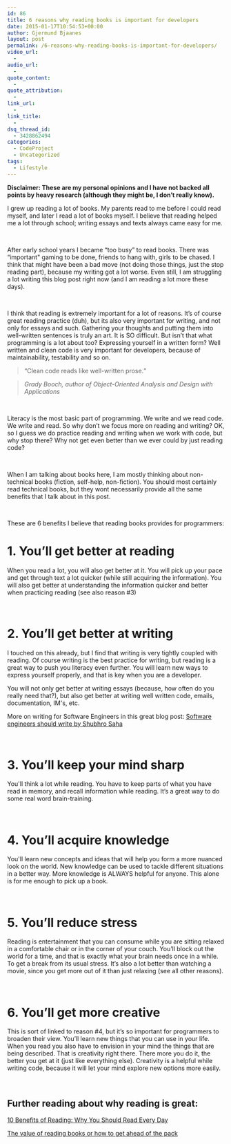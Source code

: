 ```yaml
---
id: 86
title: 6 reasons why reading books is important for developers
date: 2015-01-17T10:54:53+00:00
author: Gjermund Bjaanes
layout: post
permalink: /6-reasons-why-reading-books-is-important-for-developers/
video_url:
  - 
audio_url:
  - 
quote_content:
  - 
quote_attribution:
  - 
link_url:
  - 
link_title:
  - 
dsq_thread_id:
  - 3428862494
categories:
  - CodeProject
  - Uncategorized
tags:
  - Lifestyle
---
```

**Disclaimer: These are my personal opinions and I have not backed all points by heavy research (although they might be, I don’t really know).**

<!--more-->
I grew up reading a lot of books. My parents read to me before I could read myself, and later I read a lot of books myself. I believe that reading helped me a lot through school; writing essays and texts always came easy for me.

&nbsp;

After early school years I became “too busy” to read books. There was “important" gaming to be done, friends to hang with, girls to be chased. I think that might have been a bad move (not doing those things, just the stop reading part), because my writing got a lot worse. Even still, I am struggling a lot writing this blog post right now (and I am reading a lot more these days).

&nbsp;

I think that reading is extremely important for a lot of reasons. It’s of course great reading practice (duh), but its also very important for writing, and not only for essays and such. Gathering your thoughts and putting them into well-written sentences is truly an art. It is SO difficult. But isn’t that what programming is a lot about too? Expressing yourself in a written form? Well written and clean code is very important for developers, because of maintainability, testability and so on.

> <q>Clean code reads like well-written prose.</q>
  
>  _Grady Booch, author of Object-Oriented Analysis and Design with Applications_

&nbsp;

Literacy is the most basic part of programming. We write and we read code. We write and read. So why don’t we focus more on reading and writing? OK, so I guess we do practice reading and writing when we work with code, but why stop there? Why not get even better than we ever could by just reading code?

&nbsp;

When I am talking about books here, I am mostly thinking about non-technical books (fiction, self-help, non-fiction). You should most certainly read technical books, but they wont necessarily provide all the same benefits that I talk about in this post.

&nbsp;

These are 6 benefits I believe that reading books provides for programmers:

# 1. You’ll get better at reading

When you read a lot, you will also get better at it. You will pick up your pace and get through text a lot quicker (while still acquiring the information). You will also get better at understanding the information quicker and better when practicing reading (see also reason #3)

&nbsp;

# 2. You’ll get better at writing

I touched on this already, but I find that writing is very tightly coupled with reading. Of course writing is the best practice for writing, but reading is a great way to push you literacy even further. You will learn new ways to express yourself properly, and that is key when you are a developer.

You will not only get better at writing essays (because, how often do you really need that?), but also get better at writing well written code, emails, documentation, IM's, etc.

More on writing for Software Engineers in this great blog post: <a title="Software engineers should write by Shubhro Saha" href="http://www.shubhro.com/2014/12/27/software-engineers-should-write/" target="_blank">Software engineers should write by Shubhro Saha</a>

&nbsp;

# 3. You’ll keep your mind sharp

You'll think a lot while reading. You have to keep parts of what you have read in memory, and recall information while reading. It’s a great way to do some real word brain-training.

&nbsp;

# 4. You’ll acquire knowledge

You'll learn new concepts and ideas that will help you form a more nuanced look on the world. New knowledge can be used to tackle different situations in a better way. More knowledge is ALWAYS helpful for anyone. This alone is for me enough to pick up a book.

&nbsp;

# 5. You’ll reduce stress

Reading is entertainment that you can consume while you are sitting relaxed in a comfortable chair or in the corner of your couch. You’ll block out the world for a time, and that is exactly what your brain needs once in a while. To get a break from its usual stress. It’s also a lot better than watching a movie, since you get more out of it than just relaxing (see all other reasons).

&nbsp;

# 6. You’ll get more creative

This is sort of linked to reason #4, but it’s so important for programmers to broaden their view. You’ll learn new things that you can use in your life. When you read you also have to envision in your mind the things that are being described. That is creativity right there. There more you do it, the better you get at it (just like everything else). Creativity is a helpful while writing code, because it will let your mind explore new options more easily.

&nbsp;

## Further reading about why reading is great:

 <a title=" 10 Benefits of Reading: Why You Should Read Every Day" href="http://www.lifehack.org/articles/lifestyle/10-benefits-reading-why-you-should-read-everyday.html" target="_blank">10 Benefits of Reading: Why You Should Read Every Day</a>
  
<a title="The value of reading books or how to get ahead of the pack" href="http://www.fundamentalprogrammer.com/the-value-of-reading-books-or-how-to-get-ahead-of-the-pack/" target="_blank">The value of reading books or how to get ahead of the pack</a>

<div class="addtoany_share_save_container addtoany_content_bottom">
  <div class="a2a_kit a2a_kit_size_32 addtoany_list a2a_target" id="wpa2a_7">
    <a class="a2a_button_facebook" href="http://www.addtoany.com/add_to/facebook?linkurl=http%3A%2F%2Fgjermundbjaanes.com%2F6-reasons-why-reading-books-is-important-for-developers%2F&linkname=6%20reasons%20why%20reading%20books%20is%20important%20for%20developers" title="Facebook" rel="nofollow" target="_blank"></a><a class="a2a_button_twitter" href="http://www.addtoany.com/add_to/twitter?linkurl=http%3A%2F%2Fgjermundbjaanes.com%2F6-reasons-why-reading-books-is-important-for-developers%2F&linkname=6%20reasons%20why%20reading%20books%20is%20important%20for%20developers" title="Twitter" rel="nofollow" target="_blank"></a><a class="a2a_button_google_plus" href="http://www.addtoany.com/add_to/google_plus?linkurl=http%3A%2F%2Fgjermundbjaanes.com%2F6-reasons-why-reading-books-is-important-for-developers%2F&linkname=6%20reasons%20why%20reading%20books%20is%20important%20for%20developers" title="Google+" rel="nofollow" target="_blank"></a><a class="a2a_dd addtoany_share_save" href="https://www.addtoany.com/share"></a>
  </div>
</div>